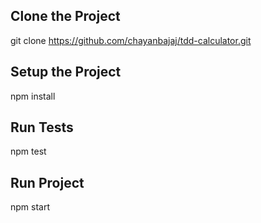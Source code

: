 ## Clone the Project
git clone https://github.com/chayanbajaj/tdd-calculator.git

## Setup the Project
npm install

## Run Tests
npm test

## Run Project
npm start
